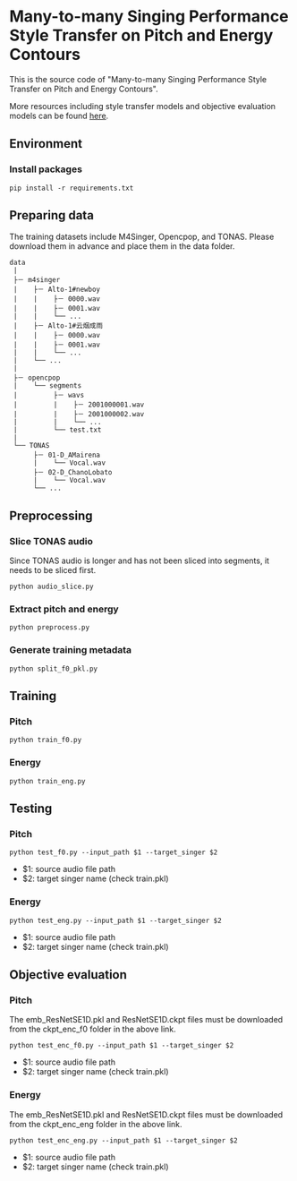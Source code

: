 # Many-to-many Singing Performance Style Transfer on Pitch and Energy Contours
This is the source code of "Many-to-many Singing Performance Style Transfer on Pitch and Energy Contours".

More resources including style transfer models and objective evaluation models can be found [here](https://drive.google.com/drive/folders/18674Q414w03XZyIxqfhdsC3FzcoxyosA?usp=sharing).


## Environment

### Install packages
```shell
pip install -r requirements.txt
```


## Preparing data
The training datasets include M4Singer, Opencpop, and TONAS. Please download them in advance and place them in the data folder.
```
data
 |
 ├－ m4singer
 |    ├－ Alto-1#newboy
 |    |    ├－ 0000.wav
 |    |    ├－ 0001.wav
 |    |    └── ...
 |    ├－ Alto-1#云烟成雨
 |    |    ├－ 0000.wav
 |    |    ├－ 0001.wav
 |    |    └── ...
 |    └── ...
 |
 ├－ opencpop
 |    └── segments
 |         ├－ wavs
 |         |    ├－ 2001000001.wav
 |         |    ├－ 2001000002.wav
 |         |    └── ...
 |         └── test.txt
 |
 └── TONAS
      ├－ 01-D_AMairena
      |    └── Vocal.wav
      ├－ 02-D_ChanoLobato
      |    └── Vocal.wav
      └── ...
```


## Preprocessing

### Slice TONAS audio
Since TONAS audio is longer and has not been sliced into segments, it needs to be sliced first.
```
python audio_slice.py
```

### Extract pitch and energy
```
python preprocess.py
```

### Generate training metadata
```
python split_f0_pkl.py
```


## Training

### Pitch
```
python train_f0.py
```

### Energy
```
python train_eng.py
```


## Testing

### Pitch
```
python test_f0.py --input_path $1 --target_singer $2
```
- $1: source audio file path
- $2: target singer name (check train.pkl)

### Energy
```
python test_eng.py --input_path $1 --target_singer $2
```
- $1: source audio file path
- $2: target singer name (check train.pkl)


## Objective evaluation

### Pitch
The emb_ResNetSE1D.pkl and ResNetSE1D.ckpt files must be downloaded from the ckpt_enc_f0 folder in the above link.
```
python test_enc_f0.py --input_path $1 --target_singer $2
```
- $1: source audio file path
- $2: target singer name (check train.pkl)

### Energy
The emb_ResNetSE1D.pkl and ResNetSE1D.ckpt files must be downloaded from the ckpt_enc_eng folder in the above link.
```
python test_enc_eng.py --input_path $1 --target_singer $2
```
- $1: source audio file path
- $2: target singer name (check train.pkl)